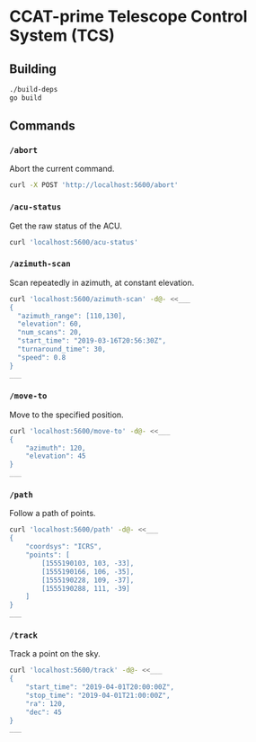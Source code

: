# CCAT-prime Telescope Control System (TCS)

## Building

```sh
./build-deps
go build
```

## Commands

### `/abort`

Abort the current command.

```sh
curl -X POST 'http://localhost:5600/abort'
```

### `/acu-status`

Get the raw status of the ACU.

```sh
curl 'localhost:5600/acu-status'
```

### `/azimuth-scan`

Scan repeatedly in azimuth, at constant elevation.

```sh
curl 'localhost:5600/azimuth-scan' -d@- <<___
{
  "azimuth_range": [110,130],
  "elevation": 60,
  "num_scans": 20,
  "start_time": "2019-03-16T20:56:30Z",
  "turnaround_time": 30,
  "speed": 0.8
}
___
```

### `/move-to`

Move to the specified position.

```sh
curl 'localhost:5600/move-to' -d@- <<___
{
    "azimuth": 120,
    "elevation": 45
}
___
```

### `/path`

Follow a path of points.

```sh
curl 'localhost:5600/path' -d@- <<___
{
    "coordsys": "ICRS",
    "points": [
        [1555190103, 103, -33],
        [1555190166, 106, -35],
        [1555190228, 109, -37],
        [1555190288, 111, -39]
    ]
}
___
```

### `/track`

Track a point on the sky.

```sh
curl 'localhost:5600/track' -d@- <<___
{
    "start_time": "2019-04-01T20:00:00Z",
    "stop_time": "2019-04-01T21:00:00Z",
    "ra": 120,
    "dec": 45
}
___
```

